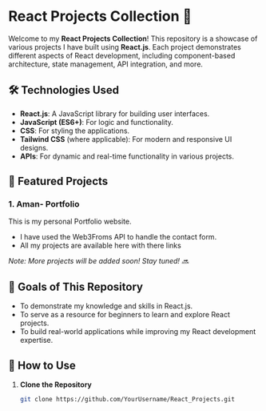 # React Projects Collection 🚀

Welcome to my **React Projects Collection**! This repository is a showcase of various projects I have built using **React.js**. Each project demonstrates different aspects of React development, including component-based architecture, state management, API integration, and more.

## 🛠️ Technologies Used

- **React.js**: A JavaScript library for building user interfaces.
- **JavaScript (ES6+)**: For logic and functionality.
- **CSS**: For styling the applications.
- **Tailwind CSS** (where applicable): For modern and responsive UI designs.
- **APIs**: For dynamic and real-time functionality in various projects.

## 🚀 Featured Projects

### 1. **Aman- Portfolio**  
This is my personal Portfolio website.  
- I have used the Web3Froms API to handle the contact form.  
- All my projects are available here with there links    

*Note: More projects will be added soon! Stay tuned! 🔜*

## 🎯 Goals of This Repository

- To demonstrate my knowledge and skills in React.js.
- To serve as a resource for beginners to learn and explore React projects.
- To build real-world applications while improving my React development expertise.

## 📝 How to Use

1. **Clone the Repository**  
   ```bash
   git clone https://github.com/YourUsername/React_Projects.git
